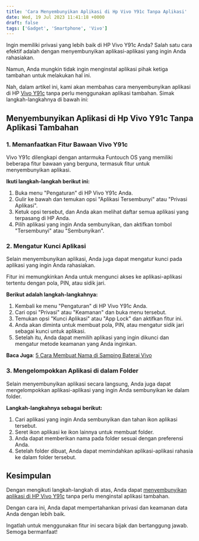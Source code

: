 ```yaml
---
title: 'Cara Menyembunyikan Aplikasi di Hp Vivo Y91c Tanpa Aplikasi'
date: Wed, 19 Jul 2023 11:41:18 +0000
draft: false
tags: ['Gadget', 'Smartphone', 'Vivo']
---
```


Ingin memiliki privasi yang lebih baik di HP Vivo Y91c Anda? Salah satu cara efektif adalah dengan menyembunyikan aplikasi-aplikasi yang ingin Anda rahasiakan.

Namun, Anda mungkin tidak ingin menginstal aplikasi pihak ketiga tambahan untuk melakukan hal ini.

Nah, dalam artikel ini, kami akan membahas cara menyembunyikan aplikasi di HP [Vivo Y91c](https://www.vivo.com/id/products/param/y91c) tanpa perlu menggunakan aplikasi tambahan. Simak langkah-langkahnya di bawah ini:

Menyembunyikan Aplikasi di Hp Vivo Y91c Tanpa Aplikasi Tambahan
---------------------------------------------------------------

### 1\. Memanfaatkan Fitur Bawaan Vivo Y91c

Vivo Y91c dilengkapi dengan antarmuka Funtouch OS yang memiliki beberapa fitur bawaan yang berguna, termasuk fitur untuk menyembunyikan aplikasi.

**Ikuti langkah-langkah berikut ini:**

1.  Buka menu "Pengaturan" di HP Vivo Y91c Anda.
2.  Gulir ke bawah dan temukan opsi "Aplikasi Tersembunyi" atau "Privasi Aplikasi".
3.  Ketuk opsi tersebut, dan Anda akan melihat daftar semua aplikasi yang terpasang di HP Anda.
4.  Pilih aplikasi yang ingin Anda sembunyikan, dan aktifkan tombol "Tersembunyi" atau "Sembunyikan".

### 2\. Mengatur Kunci Aplikasi

Selain menyembunyikan aplikasi, Anda juga dapat mengatur kunci pada aplikasi yang ingin Anda rahasiakan.

Fitur ini memungkinkan Anda untuk mengunci akses ke aplikasi-aplikasi tertentu dengan pola, PIN, atau sidik jari.

**Berikut adalah langkah-langkahnya:**

1.  Kembali ke menu "Pengaturan" di HP Vivo Y91c Anda.
2.  Cari opsi "Privasi" atau "Keamanan" dan buka menu tersebut.
3.  Temukan opsi "Kunci Aplikasi" atau "App Lock" dan aktifkan fitur ini.
4.  Anda akan diminta untuk membuat pola, PIN, atau mengatur sidik jari sebagai kunci untuk aplikasi.
5.  Setelah itu, Anda dapat memilih aplikasi yang ingin dikunci dan mengatur metode keamanan yang Anda inginkan.

**Baca Juga**: [5 Cara Membuat Nama di Samping Baterai Vivo](https://blog.ajiekusumadhany.com/cara-membuat-nama-di-samping-baterai-vivo/)

### 3\. Mengelompokkan Aplikasi di dalam Folder

Selain menyembunyikan aplikasi secara langsung, Anda juga dapat mengelompokkan aplikasi-aplikasi yang ingin Anda sembunyikan ke dalam folder.

**Langkah-langkahnya sebagai berikut:**

1.  Cari aplikasi yang ingin Anda sembunyikan dan tahan ikon aplikasi tersebut.
2.  Seret ikon aplikasi ke ikon lainnya untuk membuat folder.
3.  Anda dapat memberikan nama pada folder sesuai dengan preferensi Anda.
4.  Setelah folder dibuat, Anda dapat memindahkan aplikasi-aplikasi rahasia ke dalam folder tersebut.

Kesimpulan
----------

Dengan mengikuti langkah-langkah di atas, Anda dapat [menyembunyikan aplikasi di HP Vivo Y91c](https://blog.ajiekusumadhany.com/menyembunyikan-aplikasi-di-hp-vivo-y91c) tanpa perlu menginstal aplikasi tambahan.

Dengan cara ini, Anda dapat mempertahankan privasi dan keamanan data Anda dengan lebih baik.

Ingatlah untuk menggunakan fitur ini secara bijak dan bertanggung jawab. Semoga bermanfaat!